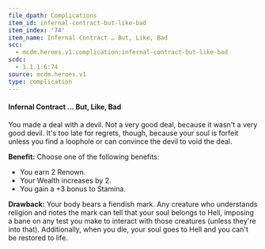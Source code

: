 ```yaml
---
file_dpath: Complications
item_id: infernal-contract-but-like-bad
item_index: '74'
item_name: Infernal Contract … But, Like, Bad
scc:
  - mcdm.heroes.v1:complication:infernal-contract-but-like-bad
scdc:
  - 1.1.1:6:74
source: mcdm.heroes.v1
type: complication
---
```


#### Infernal Contract … But, Like, Bad

You made a deal with a devil. Not a very good deal, because it wasn't a very good devil. It's too late for regrets, though, because your soul is forfeit unless you find a loophole or can convince the devil to void the deal.

**Benefit:** Choose one of the following benefits:

- You earn 2 Renown.
- Your Wealth increases by 2.
- You gain a +3 bonus to Stamina.

**Drawback:** Your body bears a fiendish mark. Any creature who understands religion and notes the mark can tell that your soul belongs to Hell, imposing a bane on any test you make to interact with those creatures (unless they're into that). Additionally, when you die, your soul goes to Hell and you can't be restored to life.
